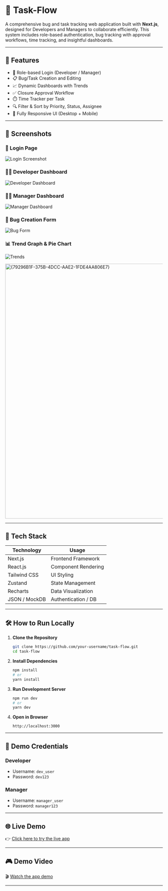 # 🛮️ Task-Flow

A comprehensive bug and task tracking web application built with **Next.js**, designed for Developers and Managers to collaborate efficiently. This system includes role-based authentication, bug tracking with approval workflows, time tracking, and insightful dashboards.

---

## 🚀 Features

* 🔐 Role-based Login (Developer / Manager)
* 📋 Bug/Task Creation and Editing
* 📈 Dynamic Dashboards with Trends
* ✅ Closure Approval Workflow
* ⏱️ Time Tracker per Task
* 🔍 Filter & Sort by Priority, Status, Assignee
* 📱 Fully Responsive UI (Desktop + Mobile)

---

## 📸 Screenshots

### 🔐 Login Page

<!-- Upload your login screenshot here -->

![Login Screenshot](<img width="484" alt="{9D6D3BB1-79A5-4E27-86B3-52F5B5B3C799}" src="https://github.com/user-attachments/assets/e9ce7f3f-e047-4ec7-b7c3-d2fe05f1205d" />
)

### 🧑‍💻 Developer Dashboard

<!-- Upload developer dashboard screenshot -->

![Developer Dashboard](<img width="960" alt="{5D9278C2-E58D-4006-BEED-49FDF32D1FF3}" src="https://github.com/user-attachments/assets/3dc5033e-fba2-47eb-9281-b37c13f488bb" />
)

### 👩‍💼 Manager Dashboard

<!-- Upload manager dashboard screenshot -->

![Manager Dashboard](<img width="960" alt="{9CDD2147-AF14-4245-B103-B373827DF65A}" src="https://github.com/user-attachments/assets/c357b331-086b-4e05-a808-bb813595d929" />
)

### 🐛 Bug Creation Form

<!-- Upload task/bug form screenshot -->

![Bug Form](<img width="960" alt="{D3143C58-3A75-4C15-BDDC-6755AFAA2E0E}" src="https://github.com/user-attachments/assets/6ab56dc3-06be-42c0-bdbe-bf5cf84e119b" />
)

### 📊 Trend Graph & Pie Chart

<!-- Upload chart section screenshot -->

![Trends](<img width="777" alt="{22639DA6-43C1-45E8-9804-AE480D9DF20F}" src="https://github.com/user-attachments/assets/629b9c98-047a-42a9-939d-d7a29c5c6abe" />
)

<img width="815" alt="{79296B1F-375B-4DCC-AAE2-1FDE4AA806E7}" src="https://github.com/user-attachments/assets/8b0fb86e-0fcf-4f74-8f96-3512bdc1f519" />


---

## 🔧 Tech Stack

| Technology    | Usage               |
| ------------- | ------------------- |
| Next.js       | Frontend Framework  |
| React.js      | Component Rendering |
| Tailwind CSS  | UI Styling          |
| Zustand       | State Management    |
| Recharts      | Data Visualization  |
| JSON / MockDB | Authentication / DB |

---

## 🛠️ How to Run Locally

1. **Clone the Repository**

   ```bash
   git clone https://github.com/your-username/task-flow.git
   cd task-flow
   ```

2. **Install Dependencies**

   ```bash
   npm install
   # or
   yarn install
   ```

3. **Run Development Server**

   ```bash
   npm run dev
   # or
   yarn dev
   ```

4. **Open in Browser**

   ```
   http://localhost:3000
   ```

---

## 🔑 Demo Credentials

### Developer

* Username: `dev_user`
* Password: `dev123`

### Manager

* Username: `manager_user`
* Password: `manager123`

---

## 🌐 Live Demo

👉 [Click here to try the live app](https://task-flow-taupe.vercel.app/)

---

## 🎮 Demo Video

🎬 [Watch the app demo](https://your-video-link.com)

---

